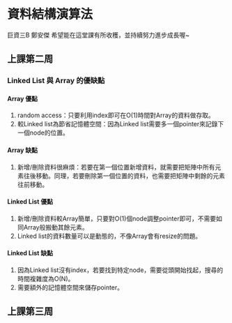 # 資料結構演算法
巨資三B 鄭安傑 希望能在這堂課有所收穫，並持續努力進步成長喔~

## 上課第二周
### Linked List 與 Array 的優缺點
#### Array 優點
1. random access：只要利用index即可在O(1)時間對Array的資料做存取。
2. 較Linked list為節省記憶體空間：因為Linked list需要多一個pointer來記錄下一個node的位置。
#### Array 缺點
1. 新增/刪除資料很麻煩：若要在第一個位置新增資料，就需要把矩陣中所有元素往後移動。同理，若要刪除第一個位置的資料，也需要把矩陣中剩餘的元素往前移動。

#### Linked List 優點
1. 新增/刪除資料較Array簡單，只要對O(1)個node調整pointer即可，不需要如同Array般搬動其餘元素。
2. Linked list的資料數量可以是動態的，不像Array會有resize的問題。

#### Linked List 缺點
1. 因為Linked list沒有index，若要找到特定node，需要從頭開始找起，搜尋的時間複雜度為O(N)。
2. 需要額外的記憶體空間來儲存pointer。
## 上課第三周

